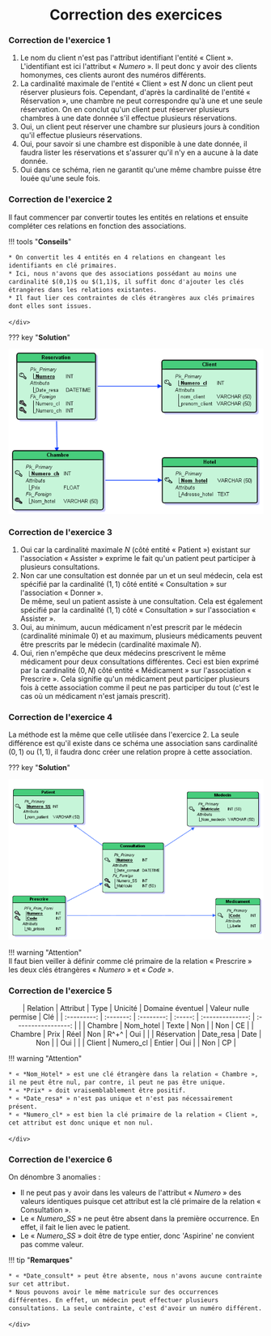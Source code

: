 # <center><div class = "titre3"> Correction des exercices </div></center>

### <div class = "encadré18" markdown="1"> __Correction de l'exercice 1__ </div>
<div class="list1_1" markdown="1">

1. Le nom du client n'est pas l'attribut identifiant l'entité « Client ».
L'identifiant est ici l'attribut « *Numero* ». Il peut donc y avoir des clients homonymes, ces clients auront des numéros différents.
2. La cardinalité maximale de l'entité « Client » est $N$ donc un client peut réserver plusieurs fois.
Cependant, d'après la cardinalité de l'entité « Réservation », une chambre ne peut correspondre qu'à une et une seule réservation. On en conclut qu'un client peut réserver plusieurs chambres à une date donnée s'il effectue plusieurs réservations.
3. Oui, un client peut réserver une chambre sur plusieurs jours à condition qu'il effectue plusieurs réservations.
4. Oui, pour savoir si une chambre est disponible à une date donnée, il faudra lister les réservations et s'assurer qu'il n'y en a aucune à la date donnée.
5. Oui dans ce schéma, rien ne garantit qu'une même chambre puisse être louée qu'une seule fois.

</div>

### <div class = "encadré18" markdown="1"> __Correction de l'exercice 2__ </div>
Il faut commencer par convertir toutes les entités en relations et ensuite compléter ces relations en fonction des associations.

!!! tools "__Conseils__"
	<div class = "couleur_puce6" markdown="1">
	
	* On convertit les 4 entités en 4 relations en changeant les identifiants en clé primaires.
	* Ici, nous n'avons que des associations possédant au moins une cardinalité $(0,1)$ ou $(1,1)$, il suffit donc d'ajouter les clés étrangères dans les relations existantes.
	* Il faut lier ces contraintes de clés étrangères aux clés primaires dont elles sont issues. 

	</div>

??? key "__Solution__"
	<center markdown="1">
	![Hotel MLD](Images/Hotel_MLD.png)
	</center>

### <div class = "encadré18" markdown="1"> __Correction de l'exercice 3__ </div>
<div class="list1_1" markdown="1">

1. Oui car la cardinalité maximale $N$ (côté entité « Patient ») existant sur l'association « Assister » exprime le fait qu'un patient peut participer à plusieurs consultations.
2. Non car une consultation est donnée par un et un seul médecin, cela est spécifié par la cardinalité $(1,1)$ côté entité « Consultation » sur l'association « Donner ».  
De même, seul un patient assiste à une consultation. Cela est également spécifié par la cardinalité $(1,1)$ côté « Consultation » sur l'association « Assister ».
3. Oui, au minimum, aucun médicament n'est prescrit par le médecin (cardinalité minimale $0$) et au maximum, plusieurs médicaments peuvent être prescrits par le médecin (cardinalité maximale $N$).
4. Oui, rien n'empêche que deux médecins prescrivent le même médicament pour deux consultations différentes. Ceci est bien exprimé par la cardinalité $(0,N)$ côté entité « Médicament » sur l'association « Prescrire ». Cela signifie qu'un médicament peut participer plusieurs fois à cette association comme il peut ne pas participer du tout (c'est le cas où un médicament n'est jamais prescrit).

</div>

### <div class = "encadré18" markdown="1"> __Correction de l'exercice 4__ </div>
La méthode est la même que celle utilisée dans l'exercice 2. La seule différence est qu'il existe dans ce schéma une association sans cardinalité $(0,1)$ ou $(1,1)$, il faudra donc créer une relation propre à cette association.

??? key "__Solution__"
	<center markdown="1">
	![Medecins MLD](Images/Medecins_MLD.png)
	</center>

!!! warning "Attention"  
	Il faut bien veiller à définir comme clé primaire de la relation « Prescrire » les deux clés étrangères « *Numero* » et « *Code* ».

### <div class = "encadré18" markdown="1"> __Correction de l'exercice 5__ </div>
<center markdown="1">

| Relation    | Attribut  | Type       | Unicité | Domaine éventuel | Valeur nulle permise | Clé |
| :---------: | :-------: | :--------: | :-----: | :--------------: | :-----------------:  |     |
| Chambre     | Nom_hotel |    Texte   |  Non    |				    |			Non		   |  CE |
| Chambre     | Prix      |      Réel  |    Non  |		R^+^     	|		Oui			   |     |
| Réservation | Date_resa |     Date   |  Non    |				    |			Oui		   |     |
| Client      | Numero_cl    |    Entier  |    Oui  |			        |				Non	   |  CP |

</center>

!!! warning "Attention"
	<div class = "couleur_puce7" markdown="1">
	
	* « *Nom_Hotel* » est une clé étrangère dans la relation « Chambre », il ne peut être nul, par contre, il peut ne pas être unique.
	* « *Prix* » doit vraisemblablement être positif.
	* « *Date_resa* » n'est pas unique et n'est pas nécessairement présent.
	* « *Numero_cl* » est bien la clé primaire de la relation « Client », cet attribut est donc unique et non nul.

	</div>

### <div class = "encadré18" markdown="1"> __Correction de l'exercice 6__ </div>

On dénombre 3 anomalies :
<div class = "couleur_puce5_rouge" markdown="1">

* Il ne peut pas y avoir dans les valeurs de l'attribut « *Numero* » des valeurs identiques puisque cet attribut est la clé primaire de la relation « Consultation ».
* Le « *Numero_SS* » ne peut être absent dans la première occurrence. En effet, il fait le lien avec le patient.
* Le « *Numero_SS* » doit être de type entier, donc 'Aspirine' ne convient pas comme valeur.

</div>

!!! tip "__Remarques__"
	<div class = "couleur_puce4" markdown="1">
	
	* « *Date_consult* » peut être absente, nous n'avons aucune contrainte sur cet attribut.
	* Nous pouvons avoir le même matricule sur des occurrences différentes. En effet, un médecin peut effectuer plusieurs consultations. La seule contrainte, c'est d'avoir un numéro différent.

	</div>

